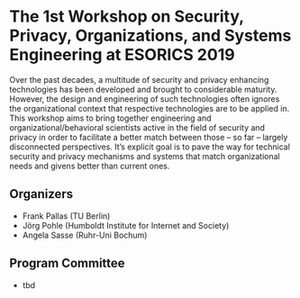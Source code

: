 

# The 1st Workshop on Security, Privacy, Organizations, and Systems Engineering at ESORICS 2019


Over the past decades, a multitude of security and privacy enhancing technologies has been developed and brought to considerable maturity. However, the design and engineering of such technologies often ignores the organizational context that respective technologies are to be applied in. This workshop aims to bring together engineering and organizational/behavioral scientists active in the field of security and privacy in order to facilitate a better match between those – so far – largely disconnected perspectives. It’s explicit goal is to pave the way for technical security and privacy mechanisms and systems that match organizational needs and givens better than current ones.

## Organizers

* Frank Pallas (TU Berlin)
* Jörg Pohle (Humboldt Institute for Internet and Society)
* Angela Sasse (Ruhr-Uni Bochum)

## Program Committee

* tbd
